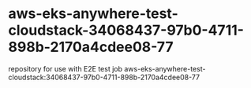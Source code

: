 # aws-eks-anywhere-test-cloudstack-34068437-97b0-4711-898b-2170a4cdee08-77
repository for use with E2E test job aws-eks-anywhere-test-cloudstack:34068437-97b0-4711-898b-2170a4cdee08-77
